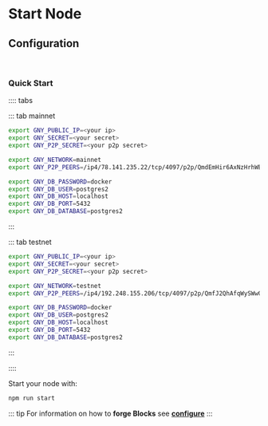 # Start Node

## Configuration

<ClientOnly>
  <GNYSecret>
  </GNYSecret>
</ClientOnly>

<ClientOnly>
  <P2PSecret>
  </P2PSecret>
</ClientOnly>

<br/>

### Quick Start

:::: tabs

::: tab mainnet

```bash
export GNY_PUBLIC_IP=<your ip>
export GNY_SECRET=<your secret>
export GNY_P2P_SECRET=<your p2p secret>

export GNY_NETWORK=mainnet
export GNY_P2P_PEERS=/ip4/78.141.235.22/tcp/4097/p2p/QmdEmHir6AxNzHrhWBJ3PfUddRBabmmEGmdSaCenrKMCUh

export GNY_DB_PASSWORD=docker
export GNY_DB_USER=postgres2
export GNY_DB_HOST=localhost
export GNY_DB_PORT=5432
export GNY_DB_DATABASE=postgres2
```

:::

::: tab testnet

```bash
export GNY_PUBLIC_IP=<your ip>
export GNY_SECRET=<your secret>
export GNY_P2P_SECRET=<your p2p secret>

export GNY_NETWORK=testnet
export GNY_P2P_PEERS=/ip4/192.248.155.206/tcp/4097/p2p/QmfJ2QhAfqWySWwQGeLmaxraVvrbJNjUENpoZixKSjuFkS

export GNY_DB_PASSWORD=docker
export GNY_DB_USER=postgres2
export GNY_DB_HOST=localhost
export GNY_DB_PORT=5432
export GNY_DB_DATABASE=postgres2
```

:::

::::

Start your node with:

```bash
npm run start
```

::: tip
For information on how to **forge Blocks** see [**configure**](./configure)
:::

<br/>
<br/>

